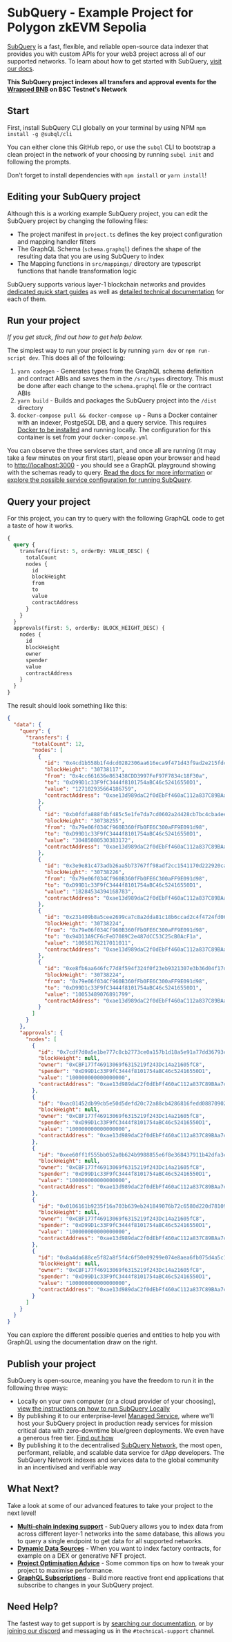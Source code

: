 # SubQuery - Example Project for Polygon zkEVM Sepolia

[SubQuery](https://subquery.network) is a fast, flexible, and reliable open-source data indexer that provides you with custom APIs for your web3 project across all of our supported networks. To learn about how to get started with SubQuery, [visit our docs](https://academy.subquery.network).

**This SubQuery project indexes all transfers and approval events for the [Wrapped BNB](https://testnet.bscscan.com/address/0xae13d989dac2f0debff460ac112a837c89baa7cd) on BSC Testnet's Network**

## Start

First, install SubQuery CLI globally on your terminal by using NPM `npm install -g @subql/cli`

You can either clone this GitHub repo, or use the `subql` CLI to bootstrap a clean project in the network of your choosing by running `subql init` and following the prompts.

Don't forget to install dependencies with `npm install` or `yarn install`!

## Editing your SubQuery project

Although this is a working example SubQuery project, you can edit the SubQuery project by changing the following files:

- The project manifest in `project.ts` defines the key project configuration and mapping handler filters
- The GraphQL Schema (`schema.graphql`) defines the shape of the resulting data that you are using SubQuery to index
- The Mapping functions in `src/mappings/` directory are typescript functions that handle transformation logic

SubQuery supports various layer-1 blockchain networks and provides [dedicated quick start guides](https://academy.subquery.network/quickstart/quickstart.html) as well as [detailed technical documentation](https://academy.subquery.network/build/introduction.html) for each of them.

## Run your project

_If you get stuck, find out how to get help below._

The simplest way to run your project is by running `yarn dev` or `npm run-script dev`. This does all of the following:

1.  `yarn codegen` - Generates types from the GraphQL schema definition and contract ABIs and saves them in the `/src/types` directory. This must be done after each change to the `schema.graphql` file or the contract ABIs
2.  `yarn build` - Builds and packages the SubQuery project into the `/dist` directory
3.  `docker-compose pull && docker-compose up` - Runs a Docker container with an indexer, PostgeSQL DB, and a query service. This requires [Docker to be installed](https://docs.docker.com/engine/install) and running locally. The configuration for this container is set from your `docker-compose.yml`

You can observe the three services start, and once all are running (it may take a few minutes on your first start), please open your browser and head to [http://localhost:3000](http://localhost:3000) - you should see a GraphQL playground showing with the schemas ready to query. [Read the docs for more information](https://academy.subquery.network/run_publish/run.html) or [explore the possible service configuration for running SubQuery](https://academy.subquery.network/run_publish/references.html).

## Query your project

For this project, you can try to query with the following GraphQL code to get a taste of how it works.

```graphql
{
  query {
    transfers(first: 5, orderBy: VALUE_DESC) {
      totalCount
      nodes {
        id
        blockHeight
        from
        to
        value
        contractAddress
      }
    }
  }
  approvals(first: 5, orderBy: BLOCK_HEIGHT_DESC) {
    nodes {
      id
      blockHeight
      owner
      spender
      value
      contractAddress
    }
  }
}
```

The result should look something like this:

```json
{
  "data": {
    "query": {
      "transfers": {
        "totalCount": 12,
        "nodes": [
          {
            "id": "0x4cd1b558b1f4dcd0282306aa616eca9f471d43f9ad2e215fdc89842599fff41b",
            "blockHeight": "30738117",
            "from": "0x4cc661636e863438CDD3997FeF97F7834c18F30a",
            "to": "0xD99D1c33F9fC3444f8101754aBC46c52416550D1",
            "value": "127102935664186759",
            "contractAddress": "0xae13d989daC2f0dEbFf460aC112a837C89BAa7cd"
          },
          {
            "id": "0xb0fdfa888f4bf485c5e1fe7da7cd0602a24428cb7bc4cba4ee3c43e61a15f20d",
            "blockHeight": "30738255",
            "from": "0x79e06f034Cf960B360fFb0FE6C300aFF9E091d98",
            "to": "0xD99D1c33F9fC3444f8101754aBC46c52416550D1",
            "value": "30485080530383172",
            "contractAddress": "0xae13d989daC2f0dEbFf460aC112a837C89BAa7cd"
          },
          {
            "id": "0x3e9e81c473adb26aa5b73767ff98adf2cc1541170d222920ca66e368fcc6e946",
            "blockHeight": "30738226",
            "from": "0x79e06f034Cf960B360fFb0FE6C300aFF9E091d98",
            "to": "0xD99D1c33F9fC3444f8101754aBC46c52416550D1",
            "value": "18284534394168783",
            "contractAddress": "0xae13d989daC2f0dEbFf460aC112a837C89BAa7cd"
          },
          {
            "id": "0x231409b8a5cee2699ca7c8a2dda81c18b6ccad2c4f4724fd06d26d80ee996fb4",
            "blockHeight": "30738224",
            "from": "0x79e06f034Cf960B360fFb0FE6C300aFF9E091d98",
            "to": "0x94D13A9CF6cFeD7089C2e487dCC53C25cB0AcF1a",
            "value": "10058176217011011",
            "contractAddress": "0xae13d989daC2f0dEbFf460aC112a837C89BAa7cd"
          },
          {
            "id": "0xe8fb6aa646fc77d8f594f324f0f23eb9321307e3b36d04f17df920c06e630337",
            "blockHeight": "30738224",
            "from": "0x79e06f034Cf960B360fFb0FE6C300aFF9E091d98",
            "to": "0xD99D1c33F9fC3444f8101754aBC46c52416550D1",
            "value": "10053489076891799",
            "contractAddress": "0xae13d989daC2f0dEbFf460aC112a837C89BAa7cd"
          }
        ]
      }
    },
    "approvals": {
      "nodes": [
        {
          "id": "0x7cdf7d0a5e1be777c8cb2773ce0a157b1d18a5e91a77dd36793c5f9dbfcaa4a4",
          "blockHeight": null,
          "owner": "0xCBF177f46913069f6315219f243Dc14a21605fC8",
          "spender": "0xD99D1c33F9fC3444f8101754aBC46c52416550D1",
          "value": "100000000000000000",
          "contractAddress": "0xae13d989daC2f0dEbFf460aC112a837C89BAa7cd"
        },
        {
          "id": "0xac01452db99cb5e50d5defd20c72a88cb4286816fedd088709023c36c0e1ae85",
          "blockHeight": null,
          "owner": "0xCBF177f46913069f6315219f243Dc14a21605fC8",
          "spender": "0xD99D1c33F9fC3444f8101754aBC46c52416550D1",
          "value": "100000000000000000",
          "contractAddress": "0xae13d989daC2f0dEbFf460aC112a837C89BAa7cd"
        },
        {
          "id": "0xee60ff1f555bb052a0b624b9988855e6f8e368437911b42dfa3c18678e3dc91a",
          "blockHeight": null,
          "owner": "0xCBF177f46913069f6315219f243Dc14a21605fC8",
          "spender": "0xD99D1c33F9fC3444f8101754aBC46c52416550D1",
          "value": "100000000000000000",
          "contractAddress": "0xae13d989daC2f0dEbFf460aC112a837C89BAa7cd"
        },
        {
          "id": "0x0106161b9235f16a703b639eb241849076b72c6580d220d781098dea3912a090",
          "blockHeight": null,
          "owner": "0xCBF177f46913069f6315219f243Dc14a21605fC8",
          "spender": "0xD99D1c33F9fC3444f8101754aBC46c52416550D1",
          "value": "100000000000000000",
          "contractAddress": "0xae13d989daC2f0dEbFf460aC112a837C89BAa7cd"
        },
        {
          "id": "0x8a4da688ce5f82a8f5f4c6f50e09299e074e8aea6fb075d4a5c198aa649c8b91",
          "blockHeight": null,
          "owner": "0xCBF177f46913069f6315219f243Dc14a21605fC8",
          "spender": "0xD99D1c33F9fC3444f8101754aBC46c52416550D1",
          "value": "100000000000000000",
          "contractAddress": "0xae13d989daC2f0dEbFf460aC112a837C89BAa7cd"
        }
      ]
    }
  }
}
```

You can explore the different possible queries and entities to help you with GraphQL using the documentation draw on the right.

## Publish your project

SubQuery is open-source, meaning you have the freedom to run it in the following three ways:

- Locally on your own computer (or a cloud provider of your choosing), [view the instructions on how to run SubQuery Locally](https://academy.subquery.network/run_publish/run.html)
- By publishing it to our enterprise-level [Managed Service](https://managedservice.subquery.network), where we'll host your SubQuery project in production ready services for mission critical data with zero-downtime blue/green deployments. We even have a generous free tier. [Find out how](https://academy.subquery.network/run_publish/publish.html)
- By publishing it to the decentralised [SubQuery Network](https://app.subquery.network), the most open, performant, reliable, and scalable data service for dApp developers. The SubQuery Network indexes and services data to the global community in an incentivised and verifiable way

## What Next?

Take a look at some of our advanced features to take your project to the next level!

- [**Multi-chain indexing support**](https://academy.subquery.network/build/multi-chain.html) - SubQuery allows you to index data from across different layer-1 networks into the same database, this allows you to query a single endpoint to get data for all supported networks.
- [**Dynamic Data Sources**](https://academy.subquery.network/build/dynamicdatasources.html) - When you want to index factory contracts, for example on a DEX or generative NFT project.
- [**Project Optimisation Advice**](https://academy.subquery.network/build/optimisation.html) - Some common tips on how to tweak your project to maximise performance.
- [**GraphQL Subscriptions**](https://academy.subquery.network/run_publish/subscription.html) - Build more reactive front end applications that subscribe to changes in your SubQuery project.

## Need Help?

The fastest way to get support is by [searching our documentation](https://academy.subquery.network), or by [joining our discord](https://discord.com/invite/subquery) and messaging us in the `#technical-support` channel.
